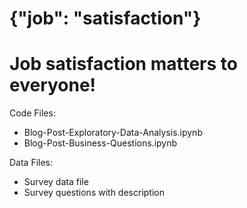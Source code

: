 # {"job": "satisfaction"}
# Job satisfaction matters to everyone!

Code Files:
- Blog-Post-Exploratory-Data-Analysis.ipynb
- Blog-Post-Business-Questions.ipynb

Data Files:
- Survey data file
- Survey questions with description

